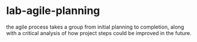 # lab-agile-planning
the agile process takes a group from initial planning to completion, along with a critical analysis of how project steps could be improved in the future.
